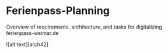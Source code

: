 # Ferienpass-Planning
Overview of requirements, architecture, and tasks for digitalizing ferienpass-weimar.de

![alt text][arch42]
